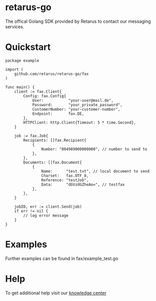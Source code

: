 # retarus-go
The offical Golang SDK provided by Retarus to contact our messaging services.



# Quickstart
```golang
package example

import (
	github.com/retarus/retarus-go/fax
)

func main() {
	client := fax.Client{
		Config: fax.Config{
			User:           "your-user@mail.de",
			Password:       "your_private_password",
			CustomerNumber: "your-customer-number",
			Endpoint:       fax.DE,
		},
		HTTPClient: http.Client{Timeout: 5 * time.Second},
	}

	job := fax.Job{
		Recipients: []fax.Recipient{
			{
				Number: "004989000000000", // number to send to
			},
		},
		Documents: []fax.Document{
			{
				Name:      "test.txt", // local document to send
				Charset:   fax.UTF_8,
				Reference: "testJob",
				Data:      "dGVzdGZheAo=", // testfax
			},
		},
	}

	jobID, err := client.Send(job)
	if err != nil {
		// log error message
	}
}
```


# Examples
Further examples can be found in fax/example_test.go

# Help 
To get additional help visit our [knowledge center](https://developers.retarus.com/)
